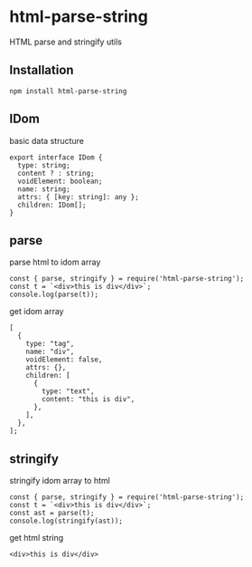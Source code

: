 # html-parse-string
HTML parse and stringify utils

## Installation

```
npm install html-parse-string
```

## IDom
basic data structure
```
export interface IDom {
  type: string;
  content ? : string;
  voidElement: boolean;
  name: string;
  attrs: { [key: string]: any };
  children: IDom[];
}

```

## parse
parse html to idom array
```
const { parse, stringify } = require('html-parse-string');
const t = `<div>this is div</div>`;
console.log(parse(t));
```
get idom array
```
[
  {
    type: "tag",
    name: "div",
    voidElement: false,
    attrs: {},
    children: [
      {
        type: "text",
        content: "this is div",
      },
    ],
  },
];
```
## stringify
stringify idom array to html
```
const { parse, stringify } = require('html-parse-string');
const t = `<div>this is div</div>`;
const ast = parse(t);
console.log(stringify(ast));
```
get html string
```
<div>this is div</div>
```